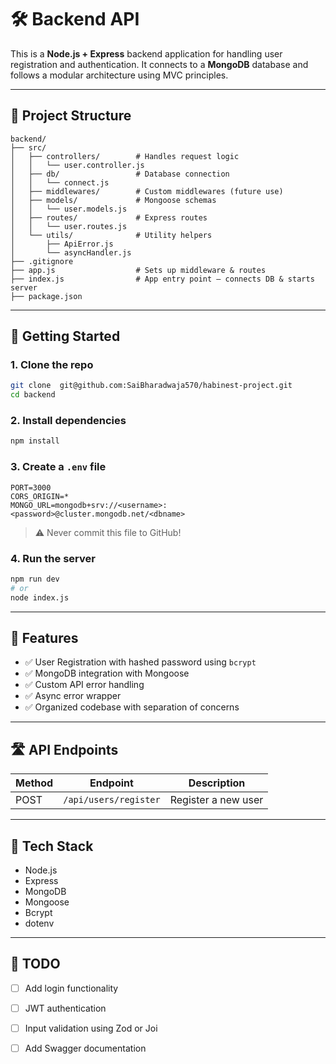 # 🛠️ Backend API 

This is a **Node.js + Express** backend application for handling user registration and authentication. It connects to a **MongoDB** database and follows a modular architecture using MVC principles.

---

## 📁 Project Structure

```
backend/
├── src/
│   ├── controllers/        # Handles request logic
│   │   └── user.controller.js
│   ├── db/                 # Database connection
│   │   └── connect.js
│   ├── middlewares/        # Custom middlewares (future use)
│   ├── models/             # Mongoose schemas
│   │   └── user.models.js
│   ├── routes/             # Express routes
│   │   └── user.routes.js
│   └── utils/              # Utility helpers
│       ├── ApiError.js
│       └── asyncHandler.js
├── .gitignore
├── app.js                  # Sets up middleware & routes
├── index.js                # App entry point – connects DB & starts server
├── package.json
```

---

## 🚀 Getting Started

### 1. Clone the repo

```bash
git clone  git@github.com:SaiBharadwaja570/habinest-project.git
cd backend
```

### 2. Install dependencies

```bash
npm install
```

### 3. Create a `.env` file

```env
PORT=3000
CORS_ORIGIN=*
MONGO_URL=mongodb+srv://<username>:<password>@cluster.mongodb.net/<dbname>
```

> ⚠️ Never commit this file to GitHub!

### 4. Run the server

```bash
npm run dev
# or
node index.js
```

---

## 🧩 Features

- ✅ User Registration with hashed password using `bcrypt`
- ✅ MongoDB integration with Mongoose
- ✅ Custom API error handling
- ✅ Async error wrapper
- ✅ Organized codebase with separation of concerns

---

## 🛣️ API Endpoints

| Method | Endpoint         | Description         |
|--------|------------------|---------------------|
| POST   | `/api/users/register` | Register a new user |

---

## 🔧 Tech Stack

- Node.js
- Express
- MongoDB
- Mongoose
- Bcrypt
- dotenv

---

## 📌 TODO

- [ ] Add login functionality
- [ ] JWT authentication
- [ ] Input validation using Zod or Joi
- [ ] Add Swagger documentation

